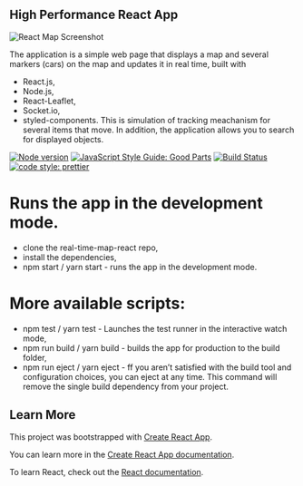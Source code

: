 ## High Performance React App

![React Map Screenshot](/public/reactMap.png?raw=true)


The application is a simple web page that displays a map and several markers (cars) on the map and updates it in real time, built with 
* React.js, 
* Node.js, 
* React-Leaflet,
* Socket.io, 
* styled-components. 
This is simulation of tracking meachanism for several items that move. In addition, the application allows you to search for displayed objects.

[![Node version](https://img.shields.io/node/v/[NPM-MODULE-NAME].svg?style=flat)](http://nodejs.org/download/)
[![JavaScript Style Guide: Good Parts](https://img.shields.io/badge/code%20style-goodparts-brightgreen.svg?style=flat)](https://github.com/dwyl/goodparts "JavaScript The Good Parts")
[![Build Status](https://travis-ci.org/{ORG-or-USERNAME}/{REPO-NAME}.png?branch=master)](https://travis-ci.org/{ORG-or-USERNAME}/{REPO-NAME})
[![code style: prettier](https://img.shields.io/badge/code_style-prettier-ff69b4.svg?style=flat-square)](https://github.com/prettier/prettier)


# Runs the app in the development mode.<br />

* clone the real-time-map-react repo,
* install the dependencies,
* npm start / yarn start - runs the app in the development mode.


# More available scripts: 

* npm test / yarn test - Launches the test runner in the interactive watch mode,
* npm run build / yarn build - builds the app for production to the build folder,
* npm run eject / yarn eject - ff you aren’t satisfied with the build tool and configuration choices, you can eject at any time. This command will remove the single build dependency from your project.




## Learn More
This project was bootstrapped with [Create React App](https://github.com/facebook/create-react-app).

You can learn more in the [Create React App documentation](https://facebook.github.io/create-react-app/docs/getting-started).

To learn React, check out the [React documentation](https://reactjs.org/).


